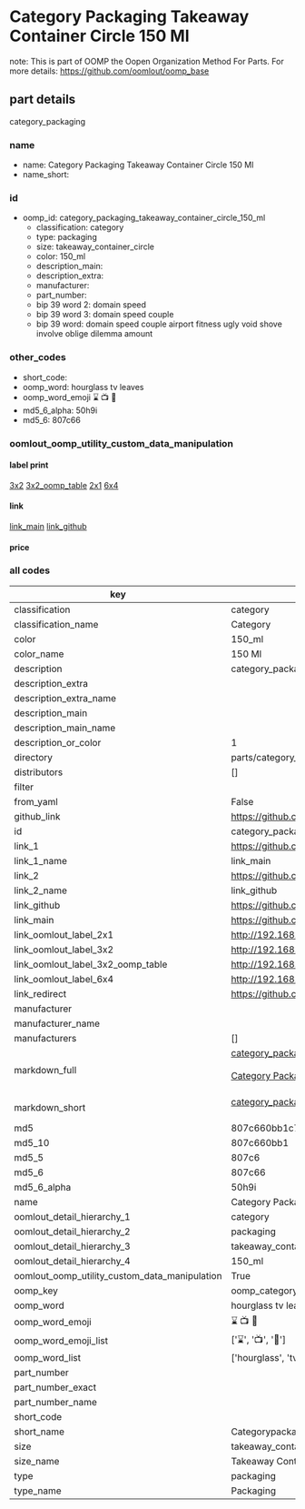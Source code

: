 # Category Packaging Takeaway Container Circle 150 Ml  

note: This is part of OOMP the Oopen Organization Method For Parts. For more details: https://github.com/oomlout/oomp_base

##  part details
  



category_packaging



### name
* name: Category Packaging Takeaway Container Circle 150 Ml
* name_short: 
### id
* oomp_id: category_packaging_takeaway_container_circle_150_ml
  * classification: category
  * type: packaging
  * size: takeaway_container_circle
  * color: 150_ml
  * description_main: 
  * description_extra: 
  * manufacturer: 
  * part_number: 
  * bip 39 word 2: domain speed
  * bip 39 word 3: domain speed couple
  * bip 39 word: domain speed couple airport fitness ugly void shove involve oblige dilemma amount

### other_codes
* short_code: 
* oomp_word: hourglass tv leaves
* oomp_word_emoji :hourglass: :tv: :leaves:
* md5_6_alpha: 50h9i
* md5_6: 807c66






### oomlout_oomp_utility_custom_data_manipulation
#### label print
[3x2](http://192.168.1.245:1112/?label=oomp%2050h9i)
[3x2_oomp_table](http://192.168.1.108:1112/?label=oomp%2050h9i)
[2x1](http://192.168.1.242:1112/?label=oomp%2050h9i)
[6x4](http://192.168.1.55:1112/?label=oomp%2050h9i)    

#### link

[link_main](https://github.com/oomlout/oomlout_oomp_version_1_messy/tree/main/parts/category_packaging_takeaway_container_circle_150_ml) [link_github](https://github.com/oomlout/oomlout_oomp_version_1_messy/tree/main/parts/category_packaging_takeaway_container_circle_150_ml)                             

#### price







### all codes 
| key | value |  
| --- | --- |  
| classification | category |  
| classification_name | Category |  
| color | 150_ml |  
| color_name | 150 Ml |  
| description | category_packaging |  
| description_extra |  |  
| description_extra_name |  |  
| description_main |  |  
| description_main_name |  |  
| description_or_color | 1  |  
| directory | parts/category_packaging_takeaway_container_circle_150_ml |  
| distributors | [] |  
| filter |  |  
| from_yaml | False |  
| github_link | https://github.com/oomlout/oomlout_oomp_part_src/tree/main/parts/category_packaging_takeaway_container_circle_150_ml |  
| id | category_packaging_takeaway_container_circle_150_ml |  
| link_1 | https://github.com/oomlout/oomlout_oomp_version_1_messy/tree/main/parts/category_packaging_takeaway_container_circle_150_ml |  
| link_1_name | link_main |  
| link_2 | https://github.com/oomlout/oomlout_oomp_version_1_messy/tree/main/parts/category_packaging_takeaway_container_circle_150_ml |  
| link_2_name | link_github |  
| link_github | https://github.com/oomlout/oomlout_oomp_version_1_messy/tree/main/parts/category_packaging_takeaway_container_circle_150_ml |  
| link_main | https://github.com/oomlout/oomlout_oomp_version_1_messy/tree/main/parts/category_packaging_takeaway_container_circle_150_ml |  
| link_oomlout_label_2x1 | http://192.168.1.242:1112/?label=oomp%2050h9i |  
| link_oomlout_label_3x2 | http://192.168.1.245:1112/?label=oomp%2050h9i |  
| link_oomlout_label_3x2_oomp_table | http://192.168.1.108:1112/?label=oomp%2050h9i |  
| link_oomlout_label_6x4 | http://192.168.1.55:1112/?label=oomp%2050h9i |  
| link_redirect | https://github.com/oomlout/oomlout_oomp_version_1_messy/tree/main/parts/category_packaging_takeaway_container_circle_150_ml |  
| manufacturer |  |  
| manufacturer_name |  |  
| manufacturers | [] |  
| markdown_full | [category_packaging_takeaway_container_circle_150_ml](none)<br>[](none)<br>[Category Packaging Takeaway Container Circle 150 Ml](none)<br><br> |  
| markdown_short | [category_packaging_takeaway_container_circle_150_ml](none)<br><br> |  
| md5 | 807c660bb1c71eb3b02bf05862744207 |  
| md5_10 | 807c660bb1 |  
| md5_5 | 807c6 |  
| md5_6 | 807c66 |  
| md5_6_alpha | 50h9i |  
| name | Category Packaging Takeaway Container Circle 150 Ml |  
| oomlout_detail_hierarchy_1 | category |  
| oomlout_detail_hierarchy_2 | packaging |  
| oomlout_detail_hierarchy_3 | takeaway_container_circle |  
| oomlout_detail_hierarchy_4 | 150_ml |  
| oomlout_oomp_utility_custom_data_manipulation | True |  
| oomp_key | oomp_category_packaging_takeaway_container_circle_150_ml |  
| oomp_word | hourglass tv leaves |  
| oomp_word_emoji | :hourglass: :tv: :leaves: |  
| oomp_word_emoji_list | [':hourglass:', ':tv:', ':leaves:'] |  
| oomp_word_list | ['hourglass', 'tv', 'leaves'] |  
| part_number |  |  
| part_number_exact |  |  
| part_number_name |  |  
| short_code |  |  
| short_name | Categorypackaging |  
| size | takeaway_container_circle |  
| size_name | Takeaway Container Circle |  
| type | packaging |  
| type_name | Packaging |  
